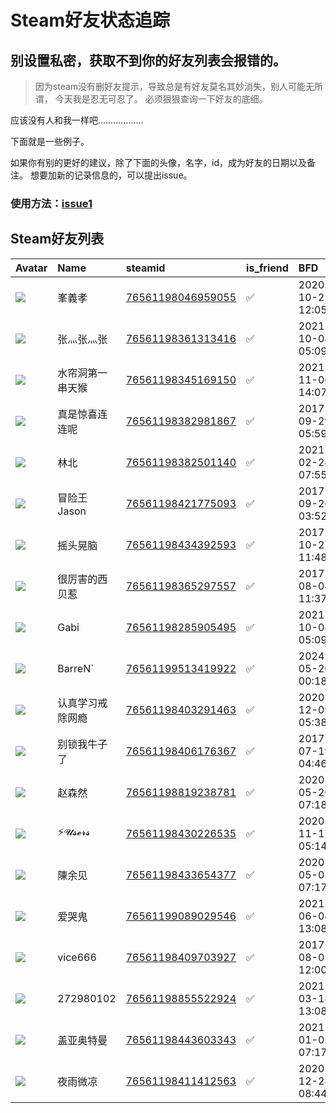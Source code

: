 # Steam好友状态追踪
## 别设置私密，获取不到你的好友列表会报错的。

> 因为steam没有删好友提示，导致总是有好友莫名其妙消失，别人可能无所谓，
> 今天我是忍无可忍了。 必须狠狠查询一下好友的底细。

应该没有人和我一样吧………………

下面就是一些例子。

如果你有别的更好的建议，除了下面的头像，名字，id，成为好友的日期以及备注。 想要加新的记录信息的，可以提出issue。

### 使用方法：[issue1](https://github.com/systemannounce/SteamFriends/issues/1)



## Steam好友列表
| Avatar                                                                            | Name      | steamid                                                                     | is_friend   | BFD                 | removed_time   | Remark   |
|:----------------------------------------------------------------------------------|:----------|:----------------------------------------------------------------------------|:------------|:--------------------|:---------------|:---------|
| ![](https://avatars.steamstatic.com/7e381bd775bffbffca4c3f969609e5622a9750f9.jpg) | 峯義孝       | [76561198046959055](https://steamcommunity.com/profiles/76561198046959055/) | ✅           | 2020-10-25 12:05:00 |                |          |
| ![](https://avatars.steamstatic.com/c2cd549990a61381f0911991986de753755bf21a.jpg) | 张灬张灬张     | [76561198361313416](https://steamcommunity.com/profiles/76561198361313416/) | ✅           | 2021-10-08 05:09:11 |                |          |
| ![](https://avatars.steamstatic.com/050b2001cbf516c22b050b1102cc64e4218d561b.jpg) | 水帘洞第一串天猴  | [76561198345169150](https://steamcommunity.com/profiles/76561198345169150/) | ✅           | 2021-11-06 14:07:58 |                |          |
| ![](https://avatars.steamstatic.com/f1fbbdade26616f82ef1585d89eeafd2a0ba0182.jpg) | 真是惊喜连连呢   | [76561198382981867](https://steamcommunity.com/profiles/76561198382981867/) | ✅           | 2017-09-29 05:59:20 |                |          |
| ![](https://avatars.steamstatic.com/5244e83923cd61ec73fa2d96c5c4c42b2bd9d52f.jpg) | 林北        | [76561198382501140](https://steamcommunity.com/profiles/76561198382501140/) | ✅           | 2021-02-24 07:55:08 |                |          |
| ![](https://avatars.steamstatic.com/537e5be41d912bea799ec6b1716c04069b7f03fe.jpg) | 冒险王 Jason | [76561198421775093](https://steamcommunity.com/profiles/76561198421775093/) | ✅           | 2017-09-26 03:52:05 |                |          |
| ![](https://avatars.steamstatic.com/532110bf9991ff60d432e6975bcc95862146713f.jpg) | 摇头晃脑      | [76561198434392593](https://steamcommunity.com/profiles/76561198434392593/) | ✅           | 2017-10-27 11:48:45 |                |          |
| ![](https://avatars.steamstatic.com/75c9e7fbfbe4a936376179921b6839fc7773c6e1.jpg) | 很厉害的西贝惹   | [76561198365297557](https://steamcommunity.com/profiles/76561198365297557/) | ✅           | 2017-08-04 11:37:34 |                |          |
| ![](https://avatars.steamstatic.com/435c0032b08b10f451c5630b34e0a75f0e696d10.jpg) | Gabi      | [76561198285905495](https://steamcommunity.com/profiles/76561198285905495/) | ✅           | 2021-10-08 05:09:10 |                |          |
| ![](https://avatars.steamstatic.com/9d966f3666bc0a0a1a60d0851846f53e1fec34f1.jpg) | BarreN`   | [76561199513419922](https://steamcommunity.com/profiles/76561199513419922/) | ✅           | 2024-05-20 00:18:47 |                |          |
| ![](https://avatars.steamstatic.com/40bf29a0a7d3e4a36e64456677985317e46ff3de.jpg) | 认真学习戒除网瘾  | [76561198403291463](https://steamcommunity.com/profiles/76561198403291463/) | ✅           | 2020-12-09 05:38:57 |                |          |
| ![](https://avatars.steamstatic.com/50767cea96889a121066ed45c098873cb258f8f3.jpg) | 别锁我牛子了    | [76561198406176367](https://steamcommunity.com/profiles/76561198406176367/) | ✅           | 2017-07-19 04:46:07 |                |          |
| ![](https://avatars.steamstatic.com/e2de9708486c623859482d2747a0bd75c732fe09.jpg) | 赵森然       | [76561198819238781](https://steamcommunity.com/profiles/76561198819238781/) | ✅           | 2020-05-26 07:18:50 |                |          |
| ![](https://avatars.steamstatic.com/d387854b7e9365aae93b2fd31d27b61435e7df51.jpg) | ⚡𝓤𝓼𝓮𝓻𝓼    | [76561198430226535](https://steamcommunity.com/profiles/76561198430226535/) | ✅           | 2020-11-17 05:14:17 |                |          |
| ![](https://avatars.steamstatic.com/1eb8d095cf5340aacb647cb5869f4a57cf41e8be.jpg) | 陳余见       | [76561198433654377](https://steamcommunity.com/profiles/76561198433654377/) | ✅           | 2020-05-01 07:17:27 |                |          |
| ![](https://avatars.steamstatic.com/695fc94a1b0942b1019ce462b5d1b2e2c3ae2b05.jpg) | 爱哭鬼       | [76561199089029546](https://steamcommunity.com/profiles/76561199089029546/) | ✅           | 2021-06-04 13:08:48 |                |          |
| ![](https://avatars.steamstatic.com/6fed44add8f780522a88bb9f8312c0a66a8dc149.jpg) | vice666   | [76561198409703927](https://steamcommunity.com/profiles/76561198409703927/) | ✅           | 2017-08-05 12:00:38 |                |          |
| ![](https://avatars.steamstatic.com/fef49e7fa7e1997310d705b2a6158ff8dc1cdfeb.jpg) | 272980102 | [76561198855522924](https://steamcommunity.com/profiles/76561198855522924/) | ✅           | 2021-03-18 13:08:21 |                |          |
| ![](https://avatars.steamstatic.com/8a871823722ef6266bf0fd973a67213b5b80f08f.jpg) | 盖亚奥特曼     | [76561198443603343](https://steamcommunity.com/profiles/76561198443603343/) | ✅           | 2021-01-05 07:17:08 |                |          |
| ![](https://avatars.steamstatic.com/380cc576ba627a05726e119ab3ab3341dee1645b.jpg) | 夜雨微凉      | [76561198411412563](https://steamcommunity.com/profiles/76561198411412563/) | ✅           | 2020-12-28 08:44:53 |                |          |